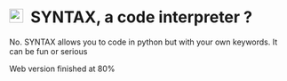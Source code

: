 <h1><img src="https://user-images.githubusercontent.com/65538436/170701524-87d8efef-7897-4f7c-af42-cc5ca70a0fa5.png" alt="SintaxLogo" width="25">&nbsp SYNTAX, a code interpreter ? </h1>
No.
SYNTAX allows you to code in python but with your own keywords.
It can be fun or serious

Web version finished at 80%
